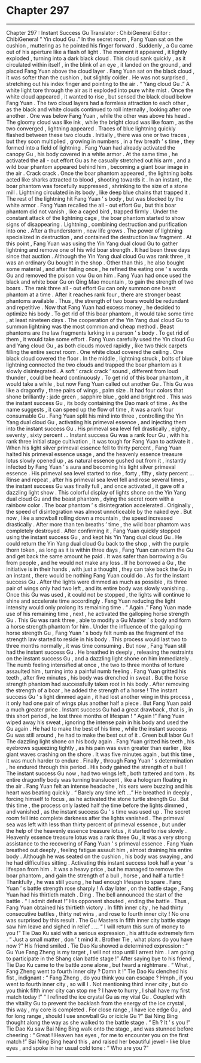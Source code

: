 
# Chapter 297


---

Chapter 297 : Instant Success Gu
Translator :
ChibiGeneral
Editor :
ChibiGeneral
“ Yin cloud Gu .”
In the secret room , Fang Yuan sat on the cushion , muttering as he pointed his finger forward .
Suddenly , a Gu came out of his aperture like a flash of light .
The moment it appeared , it lightly exploded , turning into a dark black cloud .
This cloud sank quickly , as it circulated within itself , in the blink of an eye , it landed on the ground , and placed Fang Yuan above the cloud layer .
Fang Yuan sat on the black cloud , it was softer than the cushion , but slightly colder .
He was not surprised , stretching out his index finger and pointing to the air .
“ Yang cloud Gu .”
A white light tore through the air as it exploded into pure white mist .
Once the white cloud appeared , it wanted to rise , but sensed the black cloud below Fang Yuan .
The two cloud layers had a formless attraction to each other , as the black and white clouds continued to roll internally , looking after one another .
One was below Fang Yuan , while the other was above his head .
The gloomy cloud was like ink , while the bright cloud was like foam , as the two converged , lightning appeared .
Traces of blue lightning quickly flashed between these two clouds .
Initially , there was one or two traces , but they soon multiplied , growing in numbers , in a few breath ’ s time , they formed into a field of lightning .
Fang Yuan had already activated the canopy Gu , his body covered in a white armor .
At the same time , he activated the all - out effort Gu as he casually stretched out his arm , and a wild boar phantom appeared behind him , becoming a giant boar image in the air .
Crack crack .
Once the boar phantom appeared , the lightning bolts acted like
sharks attracted to blood
, shooting towards it .
In an instant , the boar phantom was forcefully suppressed , shrinking to the size of a stone mill . Lightning circulated in its body , like deep blue chains that trapped it .
The rest of the lightning hit Fang Yuan ’ s body , but was blocked by the white armor .
Fang Yuan recalled the all - out effort Gu , but this boar phantom did not vanish , like a caged bird , trapped firmly .
Under the constant attack of the lightning cage , the boar phantom started to show signs of disappearing .
Lightning , combining destruction and purification into one . After a thunderstorm , new life grows . The power of lightning specialized in destruction , and contained the destruction law fragment .
At this point , Fang Yuan was using the Yin Yang dual cloud Gu to gather lightning and remove one of his wild boar strength .
It had been three days since that auction .
Although the Yin Yang dual cloud Gu was rank three , it was an ordinary Gu bought in the shop . Other than this , he also bought some material , and after failing once , he refined the eating one ’ s words Gu and removed the poison vow Gu on him .
Fang Yuan had once used the black and white boar Gu on Qing Mao mountain , to gain the strength of two boars .
The rank three all - out effort Gu can only summon one beast phantom at a time . After it reaches rank four , there are stronger beast phantoms available . Thus , the strength of two boars would be redundant and repetitive .
Now that Fang Yuan had excess money , he decided to optimize his body .
To get rid of this boar phantom , it would take some time , at least nineteen days . The cooperation of the Yin Yang dual cloud Gu to summon lightning was the most common and cheap method .
Beast phantoms are the law fragments lurking in a person ’ s body . To get rid of them , it would take some effort .
Fang Yuan carefully used the Yin cloud Gu and Yang cloud Gu , as both clouds moved rapidly , like two thick carpets filling the entire secret room .
One white cloud covered the ceiling . One black cloud covered the floor .
In the middle , lightning struck , bolts of blue lightning connected the two clouds and trapped the boar phantom as it slowly disintegrated .
A soft
‘ crack crack ’
sound , different from loud thunder , could be heard continuously .
To get rid of this boar phantom , it would take a while , but now Fang Yuan called out another Gu .
This Gu was like a dragonfly , three pairs of wings , palm size . It had four colors that shone brilliantly : jade green , sapphire blue , gold and bright red .
This was the instant success Gu , its body containing the Dao mark of time . As the name suggests , it can speed up the flow of time , it was a rank four consumable Gu .
Fang Yuan split his mind into three , controlling the Yin Yang dual cloud Gu , activating his primeval essence , and injecting them into the instant success Gu .
His primeval sea level fell drastically , eighty , seventy , sixty percent …
Instant success Gu was a rank four Gu , with his rank three initial stage cultivation , it was tough for Fang Yuan to activate it .
When his light silver primeval essence fell to thirty percent , Fang Yuan halted his primeval essence usage , and the heavenly essence treasure lotus slowly opened up , as natural essence gushed out from it , instantly infected by Fang Yuan ’ s aura and becoming his light silver primeval essence .
His primeval sea level started to rise , forty , fifty , sixty percent …
Rinse and repeat , after his primeval sea level fell and rose several times , the instant success Gu was finally full , and once activated , it gave off a dazzling light show .
This colorful display of lights shone on the Yin Yang dual cloud Gu and the beast phantom , dying the secret room with a rainbow color .
The boar phantom ’ s disintegration accelerated .
Originally , the speed of disintegration was almost unnoticeable by the naked eye . But now , like a snowball rolling down a mountain , the speed increased drastically .
After more than ten breaths ’ time , the wild boar phantom was completely destroyed .
After confirming it , Fang Yuan quickly stopped using the instant success Gu , and kept his Yin Yang dual cloud Gu .
He could return the Yin Yang dual cloud Gu back to the shop , with the purple thorn token , as long as it is within three days , Fang Yuan can return the Gu and get back the same amount he paid . It was safer than borrowing a Gu from people , and he would not make any loss .
If he borrowed a Gu , the initiative is in their hands , with just a thought , they can take back the Gu in an instant , there would be nothing Fang Yuan could do .
As for the instant success Gu .
After the lights were dimmed as much as possible , its three pair of wings only had two left , and its entire body was slowly vanishing .
Once this Gu was used , it could not be stopped , the lights will continue to shine and accelerate time accordingly . Fang Yuan reducing the light intensity would only prolong its remaining time .
“ Again .”
Fang Yuan made use of his remaining time , next , he activated the galloping horse strength Gu .
This Gu was rank three , able to modify a Gu Master ’ s body and form a horse strength phantom for him .
Under the influence of the galloping horse strength Gu , Fang Yuan ’ s body felt numb as the fragment of the strength law started to reside in his body .
This process would last two to three months normally , it was time consuming .
But now , Fang Yuan still had the instant success Gu .
He breathed in deeply , releasing the restraints on the instant success Gu , and a dazzling light shone on him immediately .
The numb feeling intensified at once , the two to three months of torture assaulted him , turning into a painful numb feeling .
Fang Yuan gritted his teeth , after five minutes , his body was drenched in sweat .
But the horse strength phantom had successfully taken root in his body . After removing the strength of a boar , he added the strength of a horse !
The instant success Gu ’ s light dimmed again , it had lost another wing in this process , it only had one pair of wings plus another half a piece .
But Fang Yuan paid a much greater price .
Instant success Gu had a great drawback , that is , in this short period , he lost three months of lifespan !
“ Again !”
Fang Yuan wiped away his sweat , ignoring the intense pain in his body and used the Gu again .
He had to make the best of his time , while the instant success Gu was still around , he had to make the best out of it .
Green bull labor Gu !
The dazzling light shone on his body again .
Fang Yuan gritted his teeth , his eyebrows squeezing tightly , as his pain was even greater than earlier , like giant waves crashing on the shore .
It was five minutes again , but this time , it was much harder to endure .
Finally , through Fang Yuan ’ s determination , he endured through this period . His body gained the strength of a bull !
The instant success Gu now , had two wings left , both tattered and torn . Its entire dragonfly body was turning translucent , like a hologram floating in the air .
Fang Yuan felt an intense headache , his ears were buzzing and his heart was beating quickly .
“ Barely any time left …”
He breathed in deeply , forcing himself to focus , as he activated the stone turtle strength Gu .
But this time , the process only lasted half the time before the lights dimmed , and vanished , as the instant success Gu ’ s time was used up .
The secret room fell into complete darkness after the lights vanished .
The primeval sea was left with less than thirty percent of primeval essence , but under the help of the heavenly essence treasure lotus , it started to rise slowly .
Heavenly essence treasure lotus was a rank three Gu , it was a very strong assistance to the recovering of Fang Yuan ’ s primeval essence .
Fang Yuan breathed out deeply , feeling fatigue assault him , almost draining his entire body .
Although he was seated on the cushion , his body was swaying , and he had difficulties sitting .
Activating this instant success took half a year ’ s lifespan from him . It was a heavy price , but he managed to remove the boar phantom , and gain the strength of a bull , horse , and half a turtle !
Thankfully , he was still young , he had enough lifespan to spare .
Fang Yuan ’ s battle strength rose sharply !
A day later , on the battle stage , Fang Yuan had his thirtieth match .
Ding .
The bell announced the start of the battle .
“ I admit defeat !”
His opponent shouted , ending the battle .
Thus , Fang Yuan obtained his thirtieth victory . In fifth inner city , he had thirty consecutive battles , thirty net wins , and rose to fourth inner city !
No one was surprised by this result .
The Gu Masters in fifth inner city battle stage saw him leave and sighed in relief .
…
“ I will return this sum of money to you !” Tie Dao Ku said with a serious expression , his attitude extremely firm .
“ Just a small matter , don ’ t mind it . Brother Tie , what plans do you have now ?” His friend smiled .
Tie Dao Ku showed a determined expression : “ Gu Yue Fang Zheng is my target , I will not stop until I arrest him . I am going to participate in the Shang clan battle stage !”
After saying bye to his friend , Tie Dao Ku came to the battle zone alone , but heard a nightmare .
“ What , Fang Zheng went to fourth inner city ? Damn it !”
Tie Dao Ku clenched his fist , indignant : “ Fang Zheng , do you think you can escape ? Hmph , if you went to fourth inner city , so will I . Not mentioning third inner city , but do you think fifth inner city can stop me ? I have to hurry , I shall have my first match today !”
“ I refined the ice crystal Gu as my vital Gu . Coupled with the vitality Gu to prevent the backlash from the energy of the ice crystal , this way , my core is completed . For close range , I have ice edge Gu , and for long range , should I use snowball Gu or icicle Gu ?” Bai Ning Bing thought along the way as she walked to the battle stage .
“ Eh ? It ’ s you !” Tie Dao Ku saw Bai Ning Bing walk onto the stage , and was stunned before cheering : “ Great ! Heaven has eyes , for me to encounter you on the first match !”
Bai Ning Bing heard this , and raised her beautiful jewel - like blue eyes , and spoke in her usual cold tone : “ Who are you ?”

---

